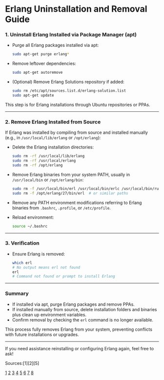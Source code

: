 # Erlang Uninstallation and Removal Guide

### 1. Uninstall Erlang Installed via Package Manager (apt)

- Purge all Erlang packages installed via apt:
  ```bash
  sudo apt-get purge erlang*
  ```
- Remove leftover dependencies:
  ```bash
  sudo apt-get autoremove
  ```
- (Optional) Remove Erlang Solutions repository if added:
  ```bash
  sudo rm /etc/apt/sources.list.d/erlang-solution.list
  sudo apt-get update
  ```

This step is for Erlang installations through Ubuntu repositories or PPAs.

***

### 2. Remove Erlang Installed from Source

If Erlang was installed by compiling from source and installed manually (e.g., in `/usr/local/lib/erlang` or `/opt/erlang`):

- Delete the Erlang installation directories:
  ```bash
  sudo rm -rf /usr/local/lib/erlang
  sudo rm -rf /usr/local/erlang
  sudo rm -rf /opt/erlang
  ```
- Remove Erlang binaries from your system PATH, usually in `/usr/local/bin` or `/opt/erlang/bin`:
  ```bash
  sudo rm -f /usr/local/bin/erl /usr/local/bin/erlc /usr/local/bin/run_erl
  sudo rm -f /opt/erlang/27/bin/erl  # or similar paths
  ```
- Remove any PATH environment modifications referring to Erlang binaries from `.bashrc`, `.profile`, or `/etc/profile`.

- Reload environment:
  ```bash
  source ~/.bashrc
  ```

***

### 3. Verification

- Ensure Erlang is removed:
  ```bash
  which erl
  # No output means erl not found
  erl
  # Command not found or prompt to install Erlang
  ```

***

### Summary

- If installed via apt, purge Erlang packages and remove PPAs.
- If installed manually from source, delete installation folders and binaries plus clean up environment variables.
- Confirm removal by checking the `erl` command is no longer available.

This process fully removes Erlang from your system, preventing conflicts with future installations or upgrades.

***

If you need assistance reinstalling or configuring Erlang again, feel free to ask!

Sources:[1][2][5]

[1](https://stackoverflow.com/questions/22396240/how-to-uninstall-or-upgrade-erlang-otp)
[2](https://www.erlang.org/doc/system/install.html)
[3](https://docs.delinea.com/online-help/rabbitmq-helper/removing/index.htm)
[4](https://docs.johnsoncontrols.com/bas/r/Metasys/en-US/Metasys-Server-Installation-and-Upgrade-Instructions/14.0/Appendix-General-Information-and-Troubleshooting/Uninstalling-RabbitMQ-and-Erlang-OTP-software)
[5](https://itsfoss.com/install-erlang-ubuntu/)
[6](https://www.youtube.com/watch?v=oPZ8SQnpCIM)
[7](https://www.erlang.org/doc/system/Erlang%20System%20Documentation.epub)
[8](http://erlang.org/pipermail/erlang-questions/2017-May/092254.html)
